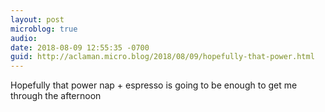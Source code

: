 ```yaml
---
layout: post
microblog: true
audio: 
date: 2018-08-09 12:55:35 -0700
guid: http://aclaman.micro.blog/2018/08/09/hopefully-that-power.html
---
```

Hopefully that power nap + espresso is going to be enough to get me through the afternoon
